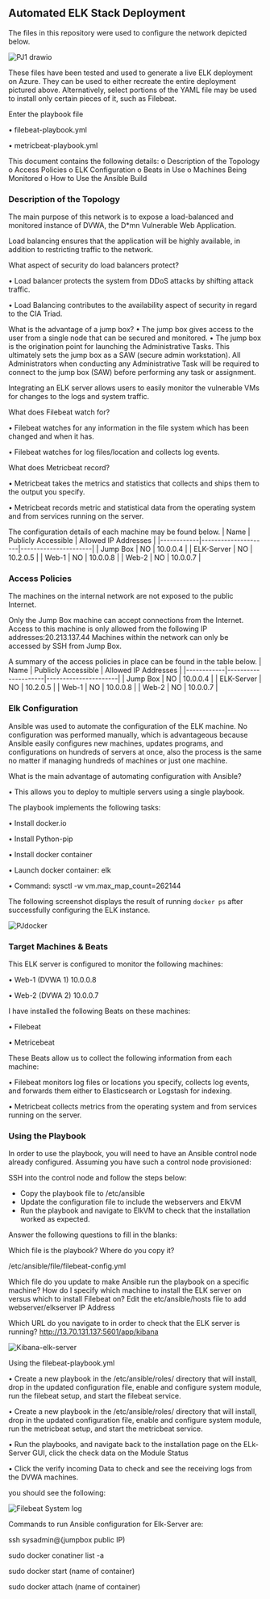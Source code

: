 ## Automated ELK Stack Deployment

The files in this repository were used to configure the network depicted below.

![PJ1 drawio](https://user-images.githubusercontent.com/94761746/197049200-cb7a80b2-cb56-4567-bd2e-676cbe162dc1.png)
 
These files have been tested and used to generate a live ELK deployment on Azure. They can be used to either recreate the entire deployment pictured above. Alternatively, select portions of the YAML file may be used to install only certain pieces of it, such as Filebeat.

 Enter the playbook file

•	filebeat-playbook.yml

•	metricbeat-playbook.yml

This document contains the following details:
o	Description of the Topology
o	Access Policies
o	ELK Configuration
o	Beats in Use
o	Machines Being Monitored
o	How to Use the Ansible Build

### Description of the Topology

The main purpose of this network is to expose a load-balanced and monitored instance of DVWA, the D*mn Vulnerable Web Application.

Load balancing ensures that the application will be highly available, in addition to restricting traffic to the network.

What aspect of security do load balancers protect? 

•	Load balancer protects the system from DDoS attacks by shifting attack traffic.

•	Load Balancing contributes to the availability aspect of security in regard to the CIA Triad.

What is the advantage of a jump box?
•	The jump box gives access to the user from a single node that can be secured and monitored.
•	The jump box is the origination point for launching the Administrative Tasks. This ultimately sets the jump box as a SAW (secure admin workstation). All Administrators when conducting any Administrative Task will be required to connect to the jump box (SAW) before performing any task or assignment.

Integrating an ELK server allows users to easily monitor the vulnerable VMs for changes to the logs and system traffic.

What does Filebeat watch for?

•	Filebeat watches for any information in the file system which has been changed and when it has.

•	Filebeat watches for log files/location and collects log events.

What does Metricbeat record?

•	Metricbeat takes the metrics and statistics that collects and ships them to the output you specify.

•	Metricbeat records metric and statistical data from the operating system and from services running on the server.


The configuration details of each machine may be found below.
| Name       | Publicly Accessible | Allowed IP Addresses |
|------------|---------------------|----------------------|
| Jump Box   | NO                  | 10.0.0.4             |
| ELK-Server | NO                  | 10.2.0.5             |
| Web-1      | NO                  | 10.0.0.8             |
| Web-2      | NO                  | 10.0.0.7             |

### Access Policies

The machines on the internal network are not exposed to the public Internet. 

Only the Jump Box machine can accept connections from the Internet. Access to this machine is only allowed from the following IP addresses:20.213.137.44 Machines within the network can only be accessed by SSH from Jump Box.

A summary of the access policies in place can be found in the table below.
| Name       | Publicly Accessible | Allowed IP Addresses |
|------------|---------------------|----------------------|
| Jump Box   | NO                  | 10.0.0.4             |
| ELK-Server | NO                  | 10.2.0.5             |
| Web-1      | NO                  | 10.0.0.8             |
| Web-2      | NO                  | 10.0.0.7             |


### Elk Configuration

Ansible was used to automate the configuration of the ELK machine. No configuration was performed manually, which is advantageous because Ansible easily configures new machines, updates programs, and configurations on hundreds of servers at once, also the process is the same no matter if managing hundreds of machines or just one machine.

What is the main advantage of automating configuration with Ansible?

•	This allows you to deploy to multiple servers using a single playbook.

The playbook implements the following tasks:

•	Install docker.io

•	Install Python-pip

•	Install docker container

•	Launch docker container: elk

•	Command: sysctl -w vm.max_map_count=262144

The following screenshot displays the result of running `docker ps` after successfully configuring the ELK instance.

![PJdocker](https://user-images.githubusercontent.com/94761746/169676201-6c1c6982-0e47-4ec9-8253-a9f7936935cf.PNG)


### Target Machines & Beats

This ELK server is configured to monitor the following machines:

•	Web-1 (DVWA 1)   10.0.0.8

•	Web-2 (DVWA 2) 10.0.0.7

I have installed the following Beats on these machines:

•	Filebeat

•	Metricebeat


These Beats allow us to collect the following information from each machine:

•	Filebeat monitors log files or locations you specify, collects log events, and forwards them either to Elasticsearch or Logstash for indexing.

•	Metricbeat collects metrics from the operating system and from services running on the server.

### Using the Playbook

In order to use the playbook, you will need to have an Ansible control node already configured. Assuming you have such a control node provisioned: 

SSH into the control node and follow the steps below:

- Copy the playbook file to /etc/ansible
- Update the configuration file to include the webservers and ElkVM
- Run the playbook and navigate to ElkVM to check that the installation worked as expected.

Answer the following questions to fill in the blanks:

Which file is the playbook? Where do you copy it?

/etc/ansible/file/filebeat-config.yml

 Which file do you update to make Ansible run the playbook on a specific machine? How do I specify which machine to install the ELK server on versus which to install Filebeat on? Edit the etc/ansible/hosts file to add webserver/elkserver IP Address
 
Which URL do you navigate to in order to check that the ELK server is running? http://13.70.131.137:5601/app/kibana

![Kibana-elk-server](https://user-images.githubusercontent.com/94761746/169677167-ad738772-115c-43f2-966b-d8862b3d75ad.PNG)

Using the filebeat-playbook.yml

•	Create a new playbook in the /etc/ansible/roles/ directory that will install, drop in the updated configuration file, enable and configure system module, run the filebeat setup, and start the filebeat service.

•	Create a new playbook in the /etc/ansible/roles/ directory that will install, drop in the updated configuration file, enable and configure system module, run the metricbeat setup, and start the metricbeat service.

•	Run the playbooks, and navigate back to the installation page on the ELk-Server GUI, click the check data on the Module Status

•	Click the verify incoming Data to check and see the receiving logs from the DVWA machines.

you should see the following:

![Filebeat System log](https://user-images.githubusercontent.com/94761746/169677310-1d1be944-c715-4615-a792-ca7238fbdfcc.PNG)

Commands to run Ansible configuration for Elk-Server are:

ssh sysadmin@(jumpbox public IP)

sudo docker conatiner list -a

sudo docker start (name of container)

sudo docker attach (name of container)
